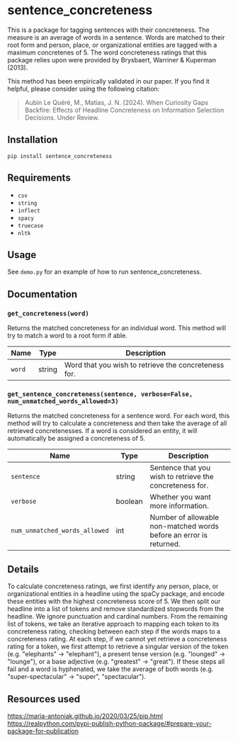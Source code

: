 # sentence_concreteness
 
This is a package for tagging sentences with their concreteness. The measure is an average of words in a sentence. Words are matched to their root form and person, place, or organizational entities are tagged with a maximum concretenes of 5. The word concreteness ratings that this package relies upon were provided by Brysbaert, Warriner & Kuperman (2013).

This method has been empirically validated in our paper. If you find it helpful, please consider using the following citation:
> Aubin Le Quéré, M., Matias, J. N. (2024). When Curiosity Gaps Backfire: Effects of Headline Concreteness on Information Selection Decisions. Under Review.

## Installation
`pip install sentence_concreteness`

## Requirements
   * `csv`
   * `string`
   * `inflect`
   * `spacy`
   * `truecase`
   * `nltk`

## Usage
See `demo.py` for an example of how to run sentence_concreteness.

## Documentation
### `get_concreteness(word)`

Returns the matched concreteness for an individual word. This method will try to match a word to a root form if able. 

| Name               | Type              | Description                      |
| ------------------ | ----------------- | -------------------------------- |
| `word`      | string   | Word that you wish to retrieve the concreteness for. |

### `get_sentence_concreteness(sentence, verbose=False, num_unmatched_words_allowed=3)`

Returns the matched concreteness for a sentence word. For each word, this method will try to calculate a concreteness and then take the average of all retrieved concretenesses. If a word is considered an entity, it will automatically be assigned a concreteness of 5.

| Name               | Type              | Description                      |
| ------------------ | ----------------- | -------------------------------- |
| `sentence`      | string   | Sentence that you wish to retrieve the concreteness for. |
| `verbose`      | boolean   | Whether you want more information. |
| `num_unmatched_words_allowed`      | int   | Number of allowable non-matched words before an error is returned. |

## Details
To calculate concreteness ratings, we first identify any person, place, or organizational entities in a headline using the spaCy package, and encode these entities with the highest concreteness score of 5. We then split our headline into a list of tokens and remove standardized stopwords from the headline. We ignore punctuation and cardinal numbers. From the remaining list of tokens, we take an iterative approach to mapping each token to its concreteness rating, checking between each step if the words maps to a concreteness rating. At each step, if we cannot yet retrieve a concreteness rating for a token, we first attempt to retrieve a singular version of the token (e.g. "elephants" &rarr; "elephant"), a present tense version (e.g. "lounged" &rarr; "lounge"), or a base adjective (e.g. "greatest" &rarr; "great").
If these steps all fail and a word is hyphenated, we take the average of both words (e.g. "super-spectacular" &rarr; "super", "spectacular"). 

## Resources used

https://maria-antoniak.github.io/2020/03/25/pip.html \
https://realpython.com/pypi-publish-python-package/#prepare-your-package-for-publication
